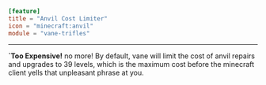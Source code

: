 ```toml
[feature]
title = "Anvil Cost Limiter"
icon = "minecraft:anvil"
module = "vane-trifles"
```
---
**`Too Expensive!** no more! By default, vane will limit the cost of anvil repairs and upgrades
to 39 levels, which is the maximum cost before the minecraft client yells that unpleasant phrase at you.
